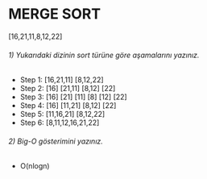 # MERGE SORT
[16,21,11,8,12,22]
###### 1) Yukarıdaki dizinin sort türüne göre aşamalarını yazınız.
* Step 1: [16,21,11] [8,12,22]
* Step 2: [16] [21,11] [8,12] [22]
* Step 3: [16] [21] [11] [8] [12] [22]
* Step 4: [16] [11,21] [8,12] [22]
* Step 5: [11,16,21] [8,12,22]
* Step 6: [8,11,12,16,21,22]

###### 2) Big-O gösterimini yazınız.
* O(nlogn)
